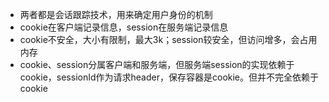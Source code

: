 - 两者都是会话跟踪技术，用来确定用户身份的机制
- cookie在客户端记录信息，session在服务端记录信息
- cookie不安全，大小有限制，最大3k；session较安全，但访问增多，会占用内存
- cookie、session分属客户端和服务端，但服务端session的实现依赖于cookie，sessionId作为请求header，保存容器是cookie。但并不完全依赖于cookie